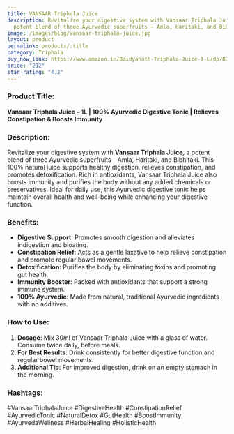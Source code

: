 ```yaml
---
title: VANSAAR Triphala Juice
description: Revitalize your digestive system with Vansaar Triphala Juice, a
  potent blend of three Ayurvedic superfruits – Amla, Haritaki, and Bibhitaki.
image: /images/blog/vansaar-triphala-juice.jpg
layout: product
permalink: products/:title
category: Triphala
buy_now_link: https://www.amazon.in/Baidyanath-Triphala-Juice-1-L/dp/B00JYJQRVO/ref=sr_1_15?crid=3AE0V1J1E19HZ&tag=ayushmonk-21
price: "212"
star_rating: "4.2"
---
```

### Product Title:
**Vansaar Triphala Juice – 1L | 100% Ayurvedic Digestive Tonic | Relieves Constipation & Boosts Immunity**

### Description:
Revitalize your digestive system with **Vansaar Triphala Juice**, a potent blend of three Ayurvedic superfruits – Amla, Haritaki, and Bibhitaki. This 100% natural juice supports healthy digestion, relieves constipation, and promotes detoxification. Rich in antioxidants, Vansaar Triphala Juice also boosts immunity and purifies the body without any added chemicals or preservatives. Ideal for daily use, this Ayurvedic digestive tonic helps maintain overall health and well-being while enhancing your digestive function.

### Benefits:
- **Digestive Support**: Promotes smooth digestion and alleviates indigestion and bloating.
- **Constipation Relief**: Acts as a gentle laxative to help relieve constipation and promote regular bowel movements.
- **Detoxification**: Purifies the body by eliminating toxins and promoting gut health.
- **Immunity Booster**: Packed with antioxidants that support a strong immune system.
- **100% Ayurvedic**: Made from natural, traditional Ayurvedic ingredients with no additives.

### How to Use:
1. **Dosage**: Mix 30ml of Vansaar Triphala Juice with a glass of water. Consume twice daily, before meals.
2. **For Best Results**: Drink consistently for better digestive function and regular bowel movements.
3. **Additional Tip**: For improved digestion, drink on an empty stomach in the morning.

### Hashtags:
#VansaarTriphalaJuice #DigestiveHealth #ConstipationRelief #AyurvedicTonic #NaturalDetox #GutHealth #BoostImmunity #AyurvedaWellness #HerbalHealing #HolisticHealth
